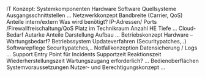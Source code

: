 IT Konzept:
  Systemkomponenten
  Hardware
  Software
  Quellsysteme
  Ausgangsschnittstellen
  …
  Netzwerkkonzept
  Bandbreite (Carrier, QoS)
  Anteile intern/extern
  Was wird benötigt?
  IP-Adressen/ Ports /Firewallfreischaltung/QoS
  Platz im Technikraum
  Anzahl HE
  Tiefe
  …
  Cloud-Bedarf
  Autarke Anteile
  Darstellung Aufbau
  ...
  Betriebskonzept
  Hardware – Wartungsbedarf?
  Betriebssystem
  Updateverfahren (Securitypatches,..)
  Softwarepflege
  Securitypatches,..
  Notfallkonzeption
  Datensicherung  / Logs
  ...
  Support
  Entry Point für Incidents
  Supportzeit
  Reaktionszeit
  Wiederherstellungszeit
  Wartungszugang erforderlich?
  ...
  Bedienoberflächen
  Systemvoraussetzungen
  Nutzer- und Berechtigungskonzept
  ...
